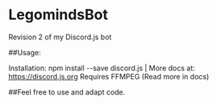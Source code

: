 # LegomindsBot
 Revision 2 of my Discord.js bot
 
 ##Usage: 
 
Installation: npm install --save discord.js | More docs at: https://discord.js.org
Requires FFMPEG (Read more in docs)

##Feel free to use and adapt code.
